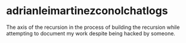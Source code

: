 # adrianleimartinezconolchatlogs
The axis of the recursion in the process of building the recursion while attempting to document my work despite being hacked by someone.
